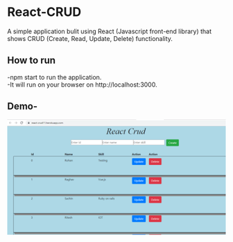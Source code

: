 # React-CRUD
A simple application bulit using React (Javascript front-end library) that shows CRUD (Create, Read, Update, Delete) functionality.

## How to run
-npm start to run the application.</br>
-It will run on your browser on http://localhost:3000.

## Demo-
<img src="https://github.com/rahul2412/React-CRUD/blob/master/images/capture1.PNG" alt="Demo of application">


